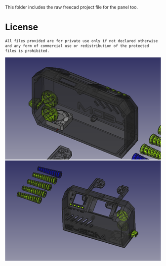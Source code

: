 This folder includes the raw freecad project file for the panel too.

# License

    All files provided are for private use only if not declared otherwise and any form of commercial use or redistribution of the protected files is prohibited. 


<img src="./panel-model-1.png">

<img src="./panel-model-2.png">
